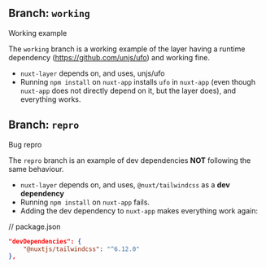 ## Branch: `working`
Working example

The `working` branch is a working example of the layer having a runtime dependency (https://github.com/unjs/ufo) and working fine.
- `nuxt-layer` depends on, and uses, unjs/ufo
- Running `npm install` on `nuxt-app` installs `ufo` in `nuxt-app` (even though `nuxt-app` does not directly depend on it, but the layer does), and everything works.

## Branch: `repro`
Bug repro

The `repro` branch is an example of dev dependencies **NOT** following the same behaviour.
- `nuxt-layer` depends on, and uses, `@nuxt/tailwindcss` as a **dev dependency**
- Running `npm install` on `nuxt-app` fails.
- Adding the dev dependency to `nuxt-app` makes everything work again:

// package.json
```json
"devDependencies": {
    "@nuxtjs/tailwindcss": "^6.12.0"
},
```
